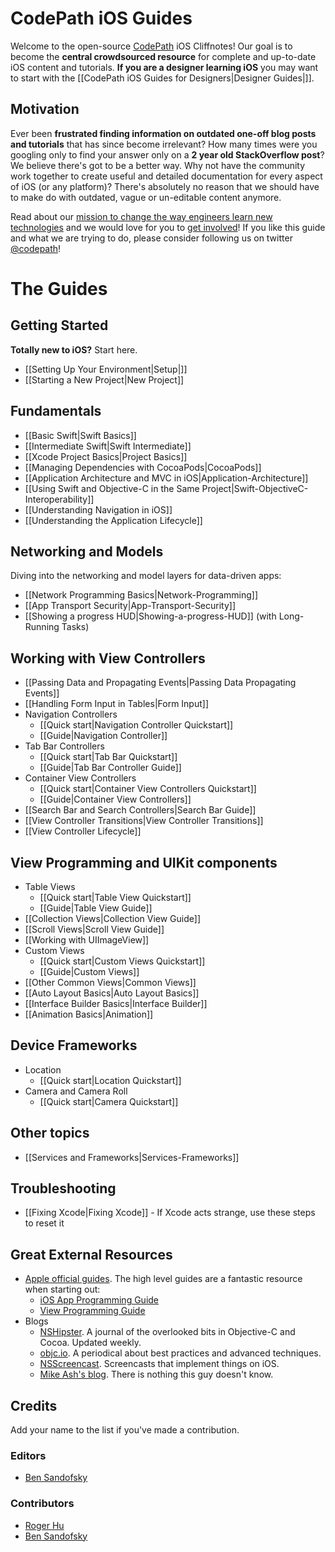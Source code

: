 # CodePath iOS Guides

Welcome to the open-source [CodePath](http://thecodepath.com) iOS Cliffnotes! Our goal is to become the **central crowdsourced resource** for complete and up-to-date iOS content and tutorials. **If you are a designer learning iOS** you may want to start with the [[CodePath iOS Guides for Designers|Designer Guides|]].

## Motivation

Ever been **frustrated finding information on outdated one-off blog posts and tutorials** that has since become irrelevant? How many times were you googling only to find your answer only on a **2 year old StackOverflow post**? We believe there's got to be a better way. Why not have the community work together to create useful and detailed documentation for every aspect of iOS (or any platform)? There's absolutely no reason that we should have to make do with outdated, vague or un-editable content anymore.

Read about our [mission to change the way engineers learn new technologies](https://github.com/thecodepath/android_guides/wiki/The-CodePath-Goal) and we would love for you to [get involved](https://github.com/thecodepath/android_guides/wiki/The-CodePath-Goal#how-do-i-help)! If you like this guide and what we are trying to do, please consider following us on twitter [@codepath](https://twitter.com/codepath)!

# The Guides

## Getting Started

**Totally new to iOS?** Start here.

* [[Setting Up Your Environment|Setup|]]
* [[Starting a New Project|New Project]]

## Fundamentals

* [[Basic Swift|Swift Basics]]
* [[Intermediate Swift|Swift Intermediate]]
* [[Xcode Project Basics|Project Basics]]
* [[Managing Dependencies with CocoaPods|CocoaPods]]
* [[Application Architecture and MVC in iOS|Application-Architecture]]
* [[Using Swift and Objective-C in the Same Project|Swift-ObjectiveC-Interoperability]]
* [[Understanding Navigation in iOS]]
* [[Understanding the Application Lifecycle]]

## Networking and Models

Diving into the networking and model layers for data-driven apps:

* [[Network Programming Basics|Network-Programming]]
* [[App Transport Security|App-Transport-Security]]
* [[Showing a progress HUD|Showing-a-progress-HUD]] (with Long-Running Tasks)

## Working with View Controllers

* [[Passing Data and Propagating Events|Passing Data Propagating Events]]
* [[Handling Form Input in Tables|Form Input]]
* Navigation Controllers
  * [[Quick start|Navigation Controller Quickstart]]
  * [[Guide|Navigation Controller]]
* Tab Bar Controllers
  * [[Quick start|Tab Bar Quickstart]]
  * [[Guide|Tab Bar Controller Guide]]
* Container View Controllers
  * [[Quick start|Container View Controllers Quickstart]]
  * [[Guide|Container View Controllers]]
* [[Search Bar and Search Controllers|Search Bar Guide]]
* [[View Controller Transitions|View Controller Transitions]]
* [[View Controller Lifecycle]]

## View Programming and UIKit components

* Table Views
  * [[Quick start|Table View Quickstart]]
  * [[Guide|Table View Guide]]
* [[Collection Views|Collection View Guide]]
* [[Scroll Views|Scroll View Guide]]
* [[Working with UIImageView]]
* Custom Views
  * [[Quick start|Custom Views Quickstart]]
  * [[Guide|Custom Views]]
* [[Other Common Views|Common Views]]
* [[Auto Layout Basics|Auto Layout Basics]]
* [[Interface Builder Basics|Interface Builder]]
* [[Animation Basics|Animation]]

## Device Frameworks

* Location
  * [[Quick start|Location Quickstart]]
* Camera and Camera Roll
  * [[Quick start|Camera Quickstart]]

## Other topics
* [[Services and Frameworks|Services-Frameworks]]

## Troubleshooting

* [[Fixing Xcode|Fixing Xcode]] - If Xcode acts strange, use these steps to reset it

## Great External Resources

- [Apple official guides](https://developer.apple.com/library/ios/navigation/#section=Resource%20Types&topic=Guides). The high level guides are a fantastic resource when starting out:
  - [iOS App Programming Guide](https://developer.apple.com/library/ios/documentation/iPhone/Conceptual/iPhoneOSProgrammingGuide/Introduction/Introduction.html)
  - [View Programming Guide](https://developer.apple.com/library/ios/documentation/WindowsViews/Conceptual/ViewPG_iPhoneOS/Introduction/Introduction.html)
- Blogs
  - [NSHipster](http://nshipster.com/). A journal of the overlooked bits in Objective-C and Cocoa. Updated weekly.
  - [objc.io](http://www.objc.io/). A periodical about best practices and advanced techniques.
  - [NSScreencast](http://nsscreencast.com/). Screencasts that implement things on iOS.
  - [Mike Ash's blog](https://www.mikeash.com/pyblog/). There is nothing this guy doesn't know.

## Credits

Add your name to the list if you've made a contribution.

### Editors

* [Ben Sandofsky](https://sandofsky.com)

### Contributors

* [Roger Hu](https://github.com/rogerhu)
* [Ben Sandofsky](https://sandofsky.com)